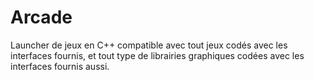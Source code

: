 # Arcade
Launcher de jeux en C++ compatible avec tout jeux codés avec les interfaces fournis, et tout type de librairies graphiques codées avec les interfaces fournis aussi.
